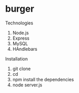 # burger
Technologies
1. Node.js
2. Express
3. MySQL
4. HAndlebars

Installation
1. git clone <project>
2. cd <project directory>
3. npm install the dependencies
4. node server.js




